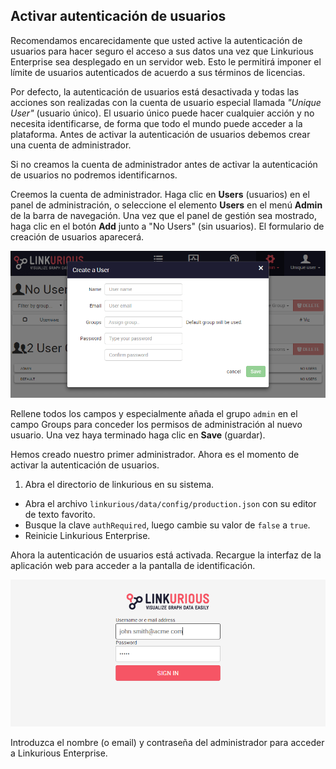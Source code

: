 ## Activar autenticación de usuarios

<div class="alert alert-info">
  Recomendamos encarecidamente que usted active la autenticación de usuarios para hacer seguro el acceso a sus datos una vez que Linkurious Enterprise sea desplegado en un servidor web. Esto le permitirá imponer el límite de usuarios autenticados de acuerdo a sus términos de licencias.
</div>

Por defecto, la autenticación de usuarios está desactivada y todas las acciones son realizadas con la cuenta de usuario especial llamada *"Unique User"* (usuario único). El usuario único puede hacer cualquier acción y no necesita identificarse, de forma que todo el mundo puede acceder a la plataforma. Antes de activar la autenticación de usuarios debemos crear una cuenta de administrador.

<div class="alert alert-warning">
  Si no creamos la cuenta de administrador antes de activar la autenticación de usuarios no podremos identificarnos.
</div>

Creemos la cuenta de administrador. Haga clic en **Users** (usuarios) en el panel de administración, o seleccione el elemento **Users** en el menú **Admin** de la barra de navegación. Una vez que el panel de gestión sea mostrado, haga clic en el botón **Add** junto a "No Users" (sin usuarios). El formulario de creación de usuarios aparecerá.

![user-creation-form](../../en/administrate/User-creation-form.png)

Rellene todos los campos y especialmente añada el grupo `admin` en el campo Groups para conceder los permisos de administración al nuevo usuario. Una vez haya terminado haga clic en **Save** (guardar).

Hemos creado nuestro primer administrador. Ahora es el momento de activar la autenticación de usuarios.

1. Abra el directorio de linkurious en su sistema.
- Abra el archivo `linkurious/data/config/production.json` con su editor de texto favorito.
- Busque la clave `authRequired`, luego cambie su valor de `false` a `true`.
- Reinicie Linkurious Enterprise.

Ahora la autenticación de usuarios está activada. Recargue la interfaz de la aplicación web para acceder a la pantalla de identificación.

![login](../../en/administrate/Login.png)

Introduzca el nombre (o email) y contraseña del administrador para acceder a Linkurious Enterprise.
